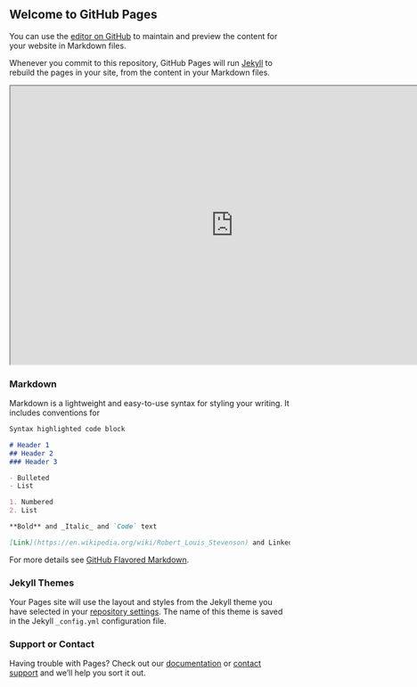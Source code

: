 ## Welcome to GitHub Pages

You can use the [editor on GitHub](https://github.com/ColeDCrawford/gh-pages-walkthrough/edit/gh-pages/index.md) to maintain and preview the content for your website in Markdown files.

Whenever you commit to this repository, GitHub Pages will run [Jekyll](https://jekyllrb.com/) to rebuild the pages in your site, from the content in your Markdown files.

<iframe seamless src="https://public.tableau.com/views/Stevenson/Lettersovertimebyaddresseeandmood?:language=en-US&:display_count=y&:origin=viz_share_link&:showVizHome=no" width="800px" height="500px"></iframe>

### Markdown

Markdown is a lightweight and easy-to-use syntax for styling your writing. It includes conventions for

```markdown
Syntax highlighted code block

# Header 1
## Header 2
### Header 3

- Bulleted
- List

1. Numbered
2. List

**Bold** and _Italic_ and `Code` text

[Link](https://en.wikipedia.org/wiki/Robert_Louis_Stevenson) and Linked ![Image](https://upload.wikimedia.org/wikipedia/commons/f/f7/Robert_Louis_Stevenson_by_Henry_Walter_Barnett.jpg)
```

For more details see [GitHub Flavored Markdown](https://guides.github.com/features/mastering-markdown/).

### Jekyll Themes

Your Pages site will use the layout and styles from the Jekyll theme you have selected in your [repository settings](https://github.com/ColeDCrawford/gh-pages-walkthrough/settings/pages). The name of this theme is saved in the Jekyll `_config.yml` configuration file.

### Support or Contact

Having trouble with Pages? Check out our [documentation](https://docs.github.com/categories/github-pages-basics/) or [contact support](https://support.github.com/contact) and we’ll help you sort it out.
